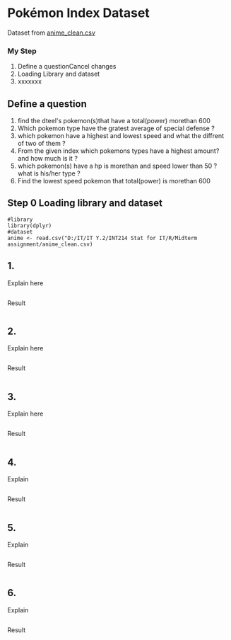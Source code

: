# Pokémon Index Dataset

Dataset from [anime_clean.csv](./pokemonIndex_original.csv)


### My Step
1. Define a questionCancel changes
2. Loading Library and dataset
3. xxxxxxx

## Define a question

1. find the dteel's pokemon(s)that have a total(power) morethan 600 
2. Which pokemon type have the gratest average of special defense ?
3. which pokemon have a highest and lowest speed and what the diffrent of two of them ?
4. From the given index which pokemons types have a highest amount? and how much is it ?
5. which pokemon(s) have a hp is morethan and speed lower than 50 ? what is his/her type ? 
6. Find the lowest speed pokemon that total(power) is morethan 600

## Step 0 Loading library and dataset

```
#library
library(dplyr)
#dataset
anime <- read.csv("D:/IT/IT Y.2/INT214 Stat for IT/R/Midterm assignment/anime_clean.csv)
```

## 1.

Explain here

```
```

Result

```

```


## 2.

Explain here
```
```
Result
```

```


## 3. 

Explain here
```
```
Result
```
```

## 4.
Explain
```
```
Result
```
```

## 5. 
Explain
```
```
Result
```
```

## 6.
Explain
```
```
Result
```
```
